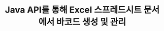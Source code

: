 ---
############################# Static ############################
layout: "auto-gen-gist"
draft: false
path: "ko/assembly/java/barcode/xlsm/"
otherformats: XLS XLT XLSX XLTX XLTM XLSB ODS 

############################# Head ############################
head_title: "Java API를 통해 바코드 이미지 생성 및 Excel 스프레드시트에 삽입"
head_description: "GroupDocs.Assembly Java API를 사용하면 프로그래머가 Excel(XLS, XLT, XLSX, XLSM, XLTX, XLTM 및 XLSB) 스프레드시트 문서 내에서 바코드 이미지를 생성 및 추가할 수 있습니다."

############################# Header ############################
title: "Java API를 통해 Excel 스프레드시트 문서에서 바코드 생성 및 관리"
description: "GroupDocs.Assembly Java API를 사용하면 소프트웨어 개발자가 Java 및 JSP 앱 내에서 Excel 스프레드시트 문서의 바코드를 프로그래밍 방식으로 생성 및 관리할 수 있습니다."

######################### Download Button #######################
button:
    enable: true

############################# About ############################
about:
    enable: true
    title: "스프레드시트에서 바코드 이미지를 생성하는 방법은 무엇입니까?"
    content: |
      스프레드시트 소프트웨어 프로그램은 사용자가 많은 양의 데이터를 저장, 분석 및 보고할 수 있는 유용한 도구입니다. GroupDocs.Assembly는 소프트웨어 개발자가 Excel 스프레드시트 내에서 바코드 이미지를 쉽게 생성, 구성 및 인쇄할 수 있게 해주는 훌륭한 Java API입니다. 바코드는 재고 시스템에 속도와 정확성을 제공하는 기계 판독 가능 정보를 저장하는 디지털 코드입니다. GroupDocs.Assembly Java API를 사용하면 Microsoft Excel 스프레드시트 내에서 개인화된 텍스트, 모양 및 다양한 인코딩 유형으로 수많은 1D 및 2D 바코드 이미지를 프로그래밍 방식으로 그릴 수 있습니다. 또한 API를 사용하면 사용자가 바코드를 쉽게 관리할 수 있으며 외부 소프트웨어나 타사 도구를 설치할 필요가 없습니다. 바코드 이미지 크기 수정, 전경색 및 배경색 설정, 글꼴 크기 조정, 바코드 이미지 해상도 조정, 바코드 텍스트 자동 수정 등과 같은 기능을 지원합니다. 

############################# content ############################
steps:
    enable: true
    block:
    - title_left: "자바를 통해 XLSM 스프레드시트에 바코드 생성"
      content_left: |
       GroupDocs.Assembly Java는 XLSM 스프레드시트 내에서 바코드 생성 및 관리를 완벽하게 지원합니다. 다음 Java 코드는 Microsoft Excel 스프레드시트 문서 내에 바코드 이미지를 만들고 삽입하는 방법을 보여줍니다. 

      title_right: "XLSM 파일에 바코드 이미지를 추가하는 방법"
      content_right: |
       * [DocumentAssembler](https://apireference.groupdocs.com/assembly/java/com.groupdocs.assembly/DocumentAssembler) 의 인스턴스 생성
       * [AssembleDocument](https://apireference.groupdocs.com/assembly/java/com.groupdocs.assembly/DocumentAssembler#assembleDocument-java.io.InputStream-java.io.OutputStream-com.groupdocs.assembly.DataSourceInfo...-) 다음 매개변수가 있는 메서드 를 호출합니다
          * 템플릿 문서를 읽을 스트림.
          * 결과 문서를 작성하는 스트림.
          * 문서 로드 및 저장 옵션.
          * Details 사용할 데이터 소스 개체에 대한 정보입니다.

      gisthash: "d597241fa3f68e3945a19ef3231070eb"
      gistfile: "create_barcodes_in_spreadsheet_file.java"

    - title_left: "시스템 요구 사항"
      content_left: |
       GroupDocs.Assembly Java API는 모든 주요 플랫폼 및 운영 체제에서 지원됩니다. Microsoft Word, Excel, PowerPoint, Outlook, OpenOffice 및 50개 이상의 기타 형식으로 문서를 생성할 수 있습니다. 전체 시스템 요구 사항 가이드를 보려면 [시스템 요구 사항](https://docs.groupdocs.com/assembly/java/system-requirements/)을 방문하십시오. 아래 코드를 실행하기 전에 다음 전제 조건이 컴퓨터에 설치되어 있는지 확인하십시오. 체계:
        * 운영 체제: 마이크로소프트 윈도우, 리눅스, 맥OS
        * 자바 버전 지원: J2SE 7.0(1.7), J2SE 8.0(1.8) 이상
        * [Maven](https://mvnrepository.com/artifact/com.groupdocs/groupdocs-assembly/)에서 최신 버전의 GroupDocs.Assembly Java API 다운로드
        
      title_right: "GroupDocs.Assembly를 사용하는 이유"
      content_right: |
        * 템플릿에서 사용자 정의 문서를 만듭니다.
        * 이메일 첨부 파일을 동적으로 첨부합니다.
        * 문서를 만들고 자동화하는 데 추가 소프트웨어가 필요하지 않습니다.
        * 데이터 소스를 기반으로 출력 문서를 생성합니다.
        * 보고서에 문서 내용을 동적으로 삽입
        * 스프레드시트 조립 중에 수식을 적용합니다.
        * 여러 데이터 형식에 대한 지원 제공
        * 순차적 데이터 작업 지원.

demos:
    enable: true
    

more_formats:
    enable: true


back_to_top:
    enable: true
---
